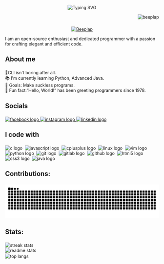 <p align="center">
  <img src="https://readme-typing-svg.herokuapp.com?center=true&vCenter=true&lines=Hey+there!+I'm+Beeplap+👋;Welcome+to+my+GitHub+profile;I'm+tech+enthusiast;who+loves+to+break+codes!" alt="Typing SVG" />
</p>


<p align="right"> <img src="https://komarev.com/ghpvc/?username=beeplap&label=Profile%20views&color=0e75b6&style=flat" alt="beeplap" /> </p>





###
<p align="center"> 
  <a href="https://github.com/ryo-ma/github-profile-trophy"><img src="https://github-profile-trophy.vercel.app/?username=Beeplap" alt="Beeplap" /></a>
</p>

<p align="left">I am an open-source enthusiast and dedicated programmer with a passion for crafting elegant and efficient code.</p>

###

<h2 align="left">About me</h2>

###

<p align="left">🥂CLI isn't boring after all.<br>📚 I'm currently learning Python, Advanced Java.<br>🎯 Goals: Make suckless programs.<br>🎲 Fun fact:“Hello, World!” has been greeting programmers since 1978.</p>

###

<h2 align="left">Socials</h2>

###

<div align="left">
  <a href="https://www.facebook.com/profile.php?id=100069332372121" target="_blank">
    <img src="https://img.shields.io/static/v1?message=Facebook&logo=facebook&label=&color=1877F2&logoColor=white&labelColor=&style=for-the-badge" height="" alt="facebook logo"  />
  <a href="https://www.instagram.com/beeplap___/" target="_blank">
    <img src="https://img.shields.io/static/v1?message=Instagram&logo=instagram&label=&color=E4405F&logoColor=white&labelColor=&style=for-the-badge" height="" alt="instagram logo"  />
  </a>
  <a href="https://www.linkedin.com/in/beeplap-gharti-magar-5027592b9/" target="_blank">
    <img src="https://img.shields.io/static/v1?message=LinkedIn&logo=linkedin&label=&color=0077B5&logoColor=white&labelColor=&style=for-the-badge" height="" alt="linkedin logo"  />
  </a>

</div>

###

<h2 align="left">I code with</h2>

###

<div align="left">
  <img src="https://img.shields.io/badge/C-A8B9CC?logo=c&logoColor=black&style=for-the-badge" height="" alt="c logo"  />
  <img width="0" />
  <img src="https://img.shields.io/badge/JavaScript-F7DF1E?logo=javascript&logoColor=black&style=for-the-badge" height="" alt="javascript logo"  />
  <img width="0" />
  <img src="https://img.shields.io/badge/C++-00599C?logo=cplusplus&logoColor=white&style=for-the-badge" height="" alt="cplusplus logo"  />
  <img width="0" />
  <img src="https://img.shields.io/badge/Linux-FCC624?logo=linux&logoColor=black&style=for-the-badge" height="" alt="linux logo"  />
  <img width="0" />
  <img src="https://img.shields.io/badge/Vim-019733?logo=vim&logoColor=white&style=for-the-badge" height="" alt="vim logo"  />
  <img width="0" />
  <img src="https://img.shields.io/badge/Python-3776AB?logo=python&logoColor=white&style=for-the-badge" height="" alt="python logo"  />
  <img width="0" />
  <img src="https://img.shields.io/badge/Git-F05032?logo=git&logoColor=white&style=for-the-badge" height="" alt="git logo"  />
  <img width="0" />
  <img src="https://img.shields.io/badge/GitLab-FC6D26?logo=gitlab&logoColor=black&style=for-the-badge" height="" alt="gitlab logo"  />
  <img width="0" />
  <img src="https://img.shields.io/badge/GitHub-181717?logo=github&logoColor=white&style=for-the-badge" height="" alt="github logo"  />
  <img width="0" />
  <img src="https://img.shields.io/badge/HTML5-E34F26?logo=html5&logoColor=white&style=for-the-badge" height="" alt="html5 logo"  />
  <img width="0" />
  <img src="https://img.shields.io/badge/CSS3-1572B6?logo=css3&logoColor=white&style=for-the-badge" height="" alt="css3 logo"  />
   <img width="0" />
  <img src="https://img.shields.io/badge/Java-ED8B00?style=for-the-badge&logo=openjdk&logoColor=white" height="" alt="java logo"  />
  <img width="0" />
  
</div>

###

<h2 align="left">Contributions: </h2>

###

<img  src="https://raw.githubusercontent.com/beeplap/beeplap/output/github-contribution-grid-snake-dark.svg" alt="contribution graph" />

###

<h2 align="left">Stats: </h2>

###

<div align="left">
<img width=390 src="https://github-readme-streak-stats-salesp07.vercel.app/?user=beeplap&count_private=true&theme=react&border_radius=10" alt="streak stats"/>
</div>

<div align="left">
  <img width=390 src="https://github-readme-stats-salesp07.vercel.app/api?username=beeplap&count_private=true&show_icons=true&theme=react&rank_icon=github&border_radius=10" alt="readme stats" />
</div>

<div align="left">
  <img width=325 align="center" src="https://github-readme-stats-salesp07.vercel.app/api/top-langs/?username=beeplap&hide=HTML&langs_count=8&layout=compact&theme=react&border_radius=10&size_weight=0.5&count_weight=0.5&exclude_repo=github-readme-stats" alt="top langs" />
</div>

###


###

